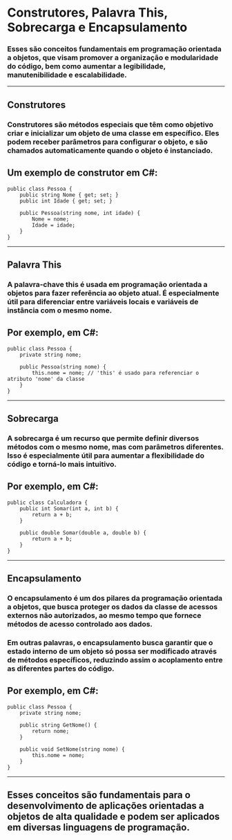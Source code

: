 # Construtores, Palavra This, Sobrecarga e Encapsulamento

### Esses são conceitos fundamentais em programação orientada a objetos, que visam promover a organização e modularidade do código, bem como aumentar a legibilidade, manutenibilidade e escalabilidade.

<hr>

## Construtores

### Construtores são métodos especiais que têm como objetivo criar e inicializar um objeto de uma classe em específico. Eles podem receber parâmetros para configurar o objeto, e são chamados automaticamente quando o objeto é instanciado.

## Um exemplo de construtor em C#:

    public class Pessoa {
        public string Nome { get; set; }
        public int Idade { get; set; }

        public Pessoa(string nome, int idade) {
            Nome = nome;
            Idade = idade;
        }
    }

<hr>

## Palavra This

### A palavra-chave this é usada em programação orientada a objetos para fazer referência ao objeto atual. É especialmente útil para diferenciar entre variáveis locais e variáveis de instância com o mesmo nome.

## Por exemplo, em C#:

    public class Pessoa {
        private string nome;

        public Pessoa(string nome) {
            this.nome = nome; // 'this' é usado para referenciar o atributo 'nome' da classe
        }
    }

<hr>

## Sobrecarga

### A sobrecarga é um recurso que permite definir diversos métodos com o mesmo nome, mas com parâmetros diferentes. Isso é especialmente útil para aumentar a flexibilidade do código e torná-lo mais intuitivo.

## Por exemplo, em C#:

    public class Calculadora {
        public int Somar(int a, int b) {
            return a + b;
        }

        public double Somar(double a, double b) {
            return a + b;
        }
    }

<hr>

## Encapsulamento

### O encapsulamento é um dos pilares da programação orientada a objetos, que busca proteger os dados da classe de acessos externos não autorizados, ao mesmo tempo que fornece métodos de acesso controlado aos dados.

### Em outras palavras, o encapsulamento busca garantir que o estado interno de um objeto só possa ser modificado através de métodos específicos, reduzindo assim o acoplamento entre as diferentes partes do código.

## Por exemplo, em C#:

    public class Pessoa {
        private string nome;

        public string GetNome() {
            return nome;
        }

        public void SetNome(string nome) {
            this.nome = nome;
        }
    }

<hr>

## Esses conceitos são fundamentais para o desenvolvimento de aplicações orientadas a objetos de alta qualidade e podem ser aplicados em diversas linguagens de programação.


